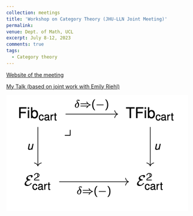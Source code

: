 ```yaml
---
collection: meetings
title: 'Workshop on Category Theory (JHU-LLN Joint Meeting)'
permalink: 
venue: Dept. of Math, UCL
excerpt: July 8-12, 2023
comments: true
tags:
  - Category theory 
---
```


<a href="https://uclouvain.be/fr/instituts-recherche/irmp/workshop-on-category-theory-uclouvain-and-j-hopkins.html" target="_blank"> <i class="fa fa-external-link" aria-hidden="true"></i> Website of the meeting </a>

<a href="https://cdn.uclouvain.be/groups/cms-editors-irmp/frobenius_sina.pdf" target="_blank"> <i class="fa fa-file-pdf-o" aria-hidden="true"></i> My Talk (based on joint work with Emily Riehl)</a>


![Fibrations from trivial fibrations](../files/meeting/fib_tfib.PNG)

